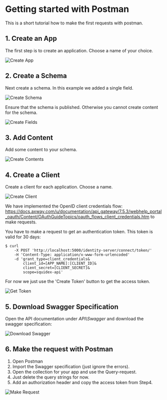 # Getting started with Postman

This is a short tutorial how to make the first requests with postman.

## 1. Create an App

The first step is to create an application. Choose a name of your choice.

![Create App](../images/04/04/01-create-app.png "Create App")


## 2. Create a Schema

Next create a schema. In this example we added a single field. 

![Create Schema](../images/04/04/02-create-schema.png "Create Schema")

Ensure that the schema is published. Otherwise you cannot create content for the schema.

![Create Fields](../images/04/04/03-create-fields.png "Create Fields")

## 3. Add Content

Add some content to your schema.

![Create Contents](../images/04/04/04-create-content.png "Create Contents")

## 4. Create a Client

Create a client for each application. Choose a name.

![Create Client](../images/04/04/05-create-client.png "Create Client")

We have implemented the OpenID client credentials flow: https://docs.axway.com/u/documentation/api_gateway/7.5.3/webhelp_portal_oauth/Content/OAuthGuideTopics/oauth_flows_client_credentials.htm to make requests.

You have to make a request to get an authentication token. This token is valid for 30 days:

    $ curl
        -X POST 'http://localhost:5000/identity-server/connect/token/' 
        -H 'Content-Type: application/x-www-form-urlencoded' 
        -d 'grant_type=client_credentials&
            client_id=[APP_NAME]:[CLIENT_ID]&
            client_secret=[CLIENT_SECRET]&
            scope=squidex-api'

For now we just use the 'Create Token' button to get the access token.

![Get Token](../images/04/04/06-get-token.png "Get Token")

## 5. Download Swagger Specification

Open the API documentation under *API\Swagger* and download the swagger specification:

![Download Swagger](../images/04/04/07-download-swagger.png "Download Swagger")

## 6. Make the request with Postman

1. Open Postman
2. Import the Swagger specification (just ignore the errors).
3. Open the collection for your app and use the Query-request.
4. Just delete the query strings for now.
5. Add an authorization header and copy the access token from Step4.


![Make Request](../images/04/04/08-make-request.png "Make Request")